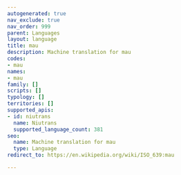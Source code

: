 ```yaml
---
autogenerated: true
nav_exclude: true
nav_order: 999
parent: Languages
layout: language
title: mau
description: Machine translation for mau
codes:
- mau
names:
- mau
family: []
scripts: []
typology: []
territories: []
supported_apis:
- id: niutrans
  name: Niutrans
  supported_language_count: 381
seo:
  name: Machine translation for mau
  type: Language
redirect_to: https://en.wikipedia.org/wiki/ISO_639:mau

---
```


